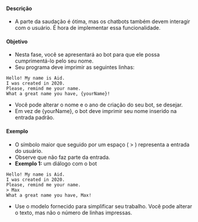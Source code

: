 #### Descrição
* A parte da saudação é ótima, mas os chatbots também devem interagir com o usuário. É hora de implementar essa funcionalidade.
#### Objetivo
* Nesta fase, você se apresentará ao bot para que ele possa cumprimentá-lo pelo seu nome.
* Seu programa deve imprimir as seguintes linhas:
```
Hello! My name is Aid.
I was created in 2020.
Please, remind me your name.
What a great name you have, {yourName}!
```
* Você pode alterar o nome e o ano de criação do seu bot, se desejar.
* Em vez de {yourName}, o bot deve imprimir seu nome inserido na entrada padrão.
#### Exemplo
* O símbolo maior que seguido por um espaço ( > ) representa a entrada do usuário.
* Observe que não faz parte da entrada.
* <strong>Exemplo 1:</strong> um diálogo com o bot
```
Hello! My name is Aid.
I was created in 2020.
Please, remind me your name.
> Max
What a great name you have, Max!
```
* Use o modelo fornecido para simplificar seu trabalho. Você pode alterar o texto, mas não o número de linhas impressas.


